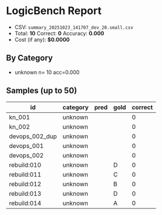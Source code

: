 # LogicBench Report

- CSV: `summary_20251023_141707_dev_20.small.csv`
- Total: **10**  Correct: **0**  Accuracy: **0.000**
- Cost (if any): **$0.0000**

## By Category
- unknown      n= 10 acc=0.000

## Samples (up to 50)

id | category | pred | gold | correct
---|---|---|---|---
kn_001 | unknown |  |  | 0
kn_002 | unknown |  |  | 0
devops_002_dup | unknown |  |  | 0
devops_001 | unknown |  |  | 0
devops_002 | unknown |  |  | 0
rebuild:010 | unknown |  | D | 0
rebuild:011 | unknown |  | C | 0
rebuild:012 | unknown |  | B | 0
rebuild:013 | unknown |  | D | 0
rebuild:014 | unknown |  | A | 0

